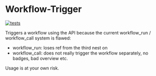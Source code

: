 # Workflow-Trigger
[![tests](https://img.shields.io/github/actions/workflow/status/toonvd/workflow-trigger/triggered.yaml?style=for-the-badge&label=tests)]([https://github.com/toonvd/workflow-trigger/actions/workflows/triggered.yaml](https://github.com/toonvd/workflow-trigger/actions/workflows/triggered.yaml)https://github.com/toonvd/workflow-trigger/actions/workflows/triggered.yaml)

Triggers a workflow using the API because the current workflow_run / workflow_call system is flawed:

- workflow_run: loses ref from the third nest on
- workflow_call: does not really trigger the workflow separately, no badges, bad overview etc.

Usage is at your own risk.